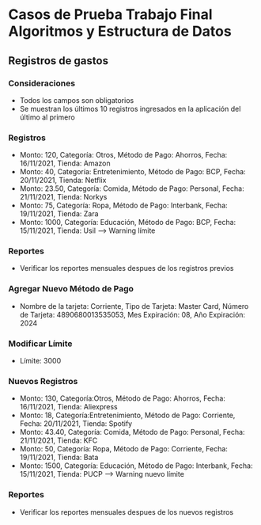 # Casos de Prueba Trabajo Final Algoritmos y Estructura de Datos

## Registros de gastos
### Consideraciones
+ Todos los campos son obligatorios
+ Se muestran los últimos 10 registros ingresados en la aplicación del último al primero

### Registros
+ Monto: 120, Categoría: Otros, Método de Pago: Ahorros, Fecha: 16/11/2021, Tienda: Amazon
+ Monto: 40, Categoría: Entretenimiento, Método de Pago: BCP, Fecha: 20/11/2021, Tienda: Netflix
+ Monto: 23.50, Categoría: Comida, Método de Pago: Personal, Fecha: 21/11/2021, Tienda: Norkys
+ Monto: 75, Categoría: Ropa, Método de Pago: Interbank, Fecha: 19/11/2021, Tienda: Zara
+ Monto: 1000, Categoría: Educación, Método de Pago: BCP, Fecha: 15/11/2021, Tienda: Usil --> Warning límite

### Reportes
+ Verificar los reportes mensuales despues de los registros previos

### Agregar Nuevo Método de Pago
+ Nombre de la tarjeta: Corriente, Tipo de Tarjeta: Master Card, Número de Tarjeta: 4890680013535053, Mes Expiración: 08, Año Expiración: 2024

### Modificar Límite
+ Límite: 3000

### Nuevos Registros
+ Monto: 130, Categoría:Otros, Método de Pago: Ahorros, Fecha: 16/11/2021, Tienda: Aliexpress
+ Monto: 18, Categoría:Entretenimiento, Método de Pago: Corriente, Fecha: 20/11/2021, Tienda: Spotify
+ Monto: 43.40, Categoría: Comida, Método de Pago: Personal, Fecha: 21/11/2021, Tienda: KFC
+ Monto: 50, Categoría: Ropa, Método de Pago: Corriente, Fecha: 19/11/2021, Tienda: Bata
+ Monto: 1500, Categoría: Educación, Método de Pago: Interbank, Fecha: 15/11/2021, Tienda: PUCP --> Warning nuevo límite

### Reportes
+ Verificar los reportes mensuales despues de los nuevos registros

